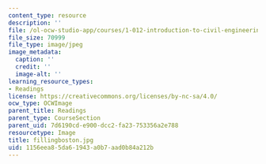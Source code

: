```yaml
---
content_type: resource
description: ''
file: /ol-ocw-studio-app/courses/1-012-introduction-to-civil-engineering-design-spring-2002/1156eea85da61943a0b7aad0b84a212b_fillingboston.jpg
file_size: 70999
file_type: image/jpeg
image_metadata:
  caption: ''
  credit: ''
  image-alt: ''
learning_resource_types:
- Readings
license: https://creativecommons.org/licenses/by-nc-sa/4.0/
ocw_type: OCWImage
parent_title: Readings
parent_type: CourseSection
parent_uid: 7d6190cd-e900-dcc2-fa23-753356a2e788
resourcetype: Image
title: fillingboston.jpg
uid: 1156eea8-5da6-1943-a0b7-aad0b84a212b
---
```

